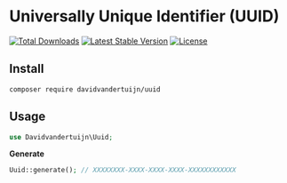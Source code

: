 # Universally Unique Identifier (UUID)

<a href="https://packagist.org/packages/davidvandertuijn/uuid"><img src="https://poser.pugx.org/davidvandertuijn/uuid/d/total.svg" alt="Total Downloads"></a>
<a href="https://packagist.org/packages/davidvandertuijn/uuid"><img src="https://poser.pugx.org/davidvandertuijn/uuid/v/stable.svg" alt="Latest Stable Version"></a>
<a href="https://packagist.org/packages/davidvandertuijn/uuid"><img src="https://poser.pugx.org/davidvandertuijn/uuid/license.svg" alt="License"></a>

## Install

```
composer require davidvandertuijn/uuid
```

## Usage

```php
use Davidvandertuijn\Uuid;
```

**Generate**

```php
Uuid::generate(); // XXXXXXXX-XXXX-XXXX-XXXX-XXXXXXXXXXXX
```
